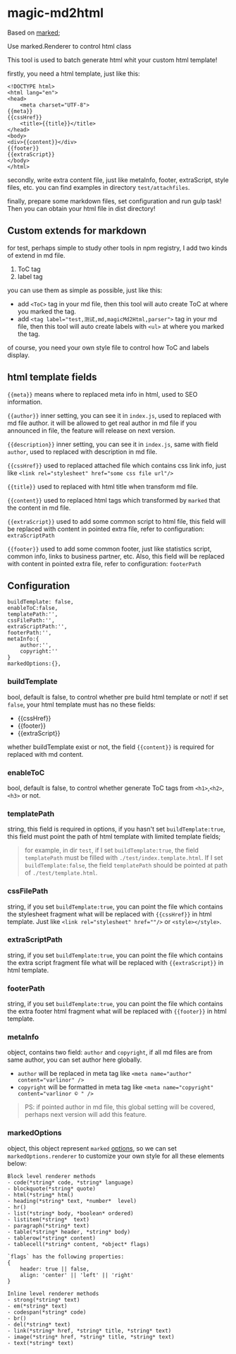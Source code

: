 # magic-md2html

Based on [marked](https://www.npmjs.com/package/marked);

Use marked.Renderer to control html class

This tool is used to batch generate html whit your custom html template!

firstly, you need a html template, just like this:
```
<!DOCTYPE html>
<html lang="en">
<head>
    <meta charset="UTF-8">
{{meta}}
{{cssHref}}
    <title>{{title}}</title>
</head>
<body>
<div>{{content}}</div>
{{footer}}
{{extraScript}}
</body>
</html>
```

secondly, write extra content file, just like metaInfo, footer, extraScript, style files, etc. you can find
examples in directory `test/attachfiles`.

finally, prepare some markdown files, set configuration and run gulp task!
Then you can obtain your html file in dist directory!

## Custom extends for markdown

for test, perhaps simple to study other tools in npm registry, I add two kinds of extend in md file.
1. ToC tag
2. label tag

you can use them as simple as possible, just like this:
* add `<ToC>` tag in your md file, then this tool will auto create ToC at where you marked the tag.
* add `<tag label="test,测试,md,magicMd2Html,parser">` tag in your md file, then this tool will auto create labels with `<ul>` at where you marked the tag.

of course, you need your own style file to control how ToC and labels display.

## html template fields

`{{meta}}` means where to replaced meta info in html, used to SEO information.

`{{author}}` inner setting, you can see it in `index.js`, used to replaced with md file author.
it will be allowed to get real author in md file if you announced in file, the feature will release on next version.

`{{description}}` inner setting, you can see it in `index.js`, same with field `author`, used to replaced with description in md file.

`{{cssHref}}` used to replaced attached file which contains css link info, just like `<link rel="stylesheet" href="some css file url"/>`

`{{title}}` used to replaced with html title when transform md file.

`{{content}}` used to replaced html tags which transformed by `marked` that the content in md file.

`{{extraScript}}` used to add some common script to html file, this field will be replaced with content in pointed extra file, refer to configuration: `extraScriptPath`

`{{footer}}` used to add some common footer, just like statistics script, common info, links to business partner, etc.
Also, this field will be replaced with content in pointed extra file, refer to configuration: `footerPath`


## Configuration

    buildTemplate: false, 
    enableToC:false,
    templatePath:'',
    cssFilePath:'',
    extraScriptPath:'',
    footerPath:'',
    metaInfo:{
        author:'',
        copyright:''
    }
    markedOptions:{},

### buildTemplate

bool, default is false, to control whether pre build html template or not!
if set `false`, your html template must has no these fields:

* {{cssHref}}
* {{footer}}
* {{extraScript}}

whether buildTemplate exist or not, the field `{{content}}` is required for replaced with md content.

### enableToC

bool, default is false, to control whether generate ToC tags from `<h1>`,`<h2>`,`<h3>` or not.

### templatePath

string, this field is required in options, if you hasn't set `buildTemplate:true`,
this field must point the path of html template with limited template fields;

>for example, in dir `test`, if I set `buildTemplate:true`,
>the field `templatePath` must be filled with `./test/index.template.html`.
>If I set `buildTemplate:false`, the field `templatePath` should be pointed at path of `./test/template.html`.

### cssFilePath

string, if you set `buildTemplate:true`,
you can point the file which contains the stylesheet fragment what will be replaced with `{{cssHref}}` in html template.
Just like `<link rel="stylesheet" href=""/>` or `<style></style>`.

### extraScriptPath

string, if you set `buildTemplate:true`,
you can point the file which contains the extra script fragment file what will be replaced with `{{extraScript}}` in html template.

### footerPath

string, if you set `buildTemplate:true`,
you can point the file which contains the extra footer html fragment what will be replaced with `{{footer}}` in html template.

### metaInfo

object, contains two field: `author` and `copyright`, if all md files are from same author,
you can set author here globally.

* `author` will be replaced in meta tag like `<meta name="author" content="varlinor" />`
* `copyright` will be formatted in meta tag like `<meta name="copyright" content="varlinor © " />`

>PS: if pointed author in md file, this global setting will be covered, perhaps next version will add this feature.

### markedOptions

object, this object represent `marked` [options](https://marked.js.org/#/USING_ADVANCED.md#options),
so we can set `markedOptions.renderer` to customize your own style for all these elements below:
```
Block level renderer methods
- code(*string* code, *string* language)
- blockquote(*string* quote)
- html(*string* html)
- heading(*string* text, *number*  level)
- hr()
- list(*string* body, *boolean* ordered)
- listitem(*string*  text)
- paragraph(*string* text)
- table(*string* header, *string* body)
- tablerow(*string* content)
- tablecell(*string* content, *object* flags)

`flags` has the following properties:
{
    header: true || false,
    align: 'center' || 'left' || 'right'
}

Inline level renderer methods
- strong(*string* text)
- em(*string* text)
- codespan(*string* code)
- br()
- del(*string* text)
- link(*string* href, *string* title, *string* text)
- image(*string* href, *string* title, *string* text)
- text(*string* text)
```
